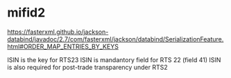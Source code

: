 # mifid2

https://fasterxml.github.io/jackson-databind/javadoc/2.7/com/fasterxml/jackson/databind/SerializationFeature.html#ORDER_MAP_ENTRIES_BY_KEYS

ISIN is the key for RTS23
ISIN is mandantory field for RTS 22 (field 41)
ISIN is also required for post-trade transparency under RTS2
